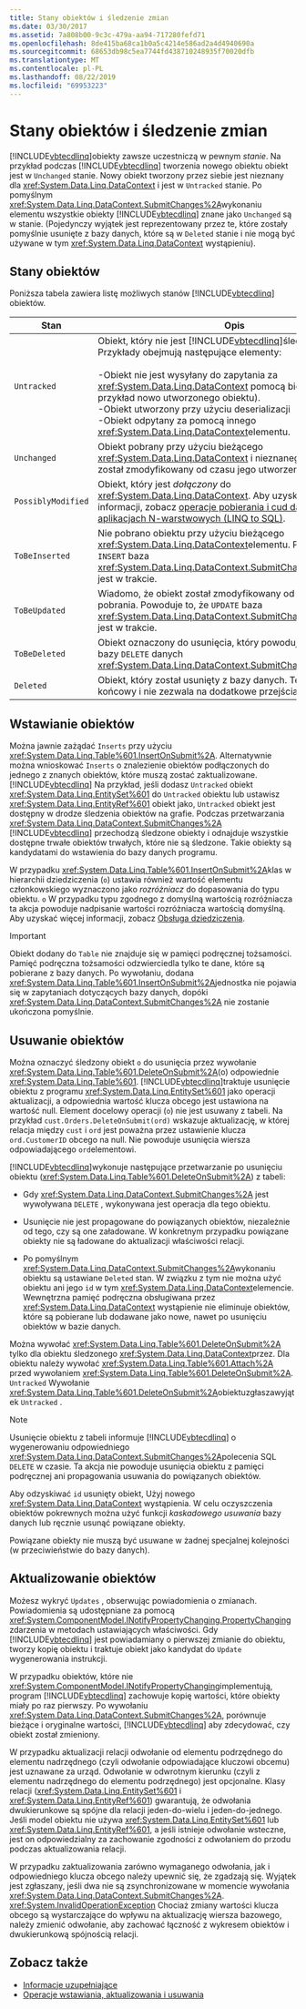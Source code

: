 ```yaml
---
title: Stany obiektów i śledzenie zmian
ms.date: 03/30/2017
ms.assetid: 7a808b00-9c3c-479a-aa94-717280fefd71
ms.openlocfilehash: 8de415ba68ca1b0a5c4214e586ad2a4d4940690a
ms.sourcegitcommit: 68653db98c5ea7744fd438710248935f70020dfb
ms.translationtype: MT
ms.contentlocale: pl-PL
ms.lasthandoff: 08/22/2019
ms.locfileid: "69953223"
---
```

# <a name="object-states-and-change-tracking"></a>Stany obiektów i śledzenie zmian
[!INCLUDE[vbtecdlinq](../../../../../../includes/vbtecdlinq-md.md)]obiekty zawsze uczestniczą w pewnym *stanie*. Na przykład podczas [!INCLUDE[vbtecdlinq](../../../../../../includes/vbtecdlinq-md.md)] tworzenia nowego obiektu obiekt jest w `Unchanged` stanie. Nowy obiekt tworzony przez siebie jest nieznany dla <xref:System.Data.Linq.DataContext> i jest w `Untracked` stanie. Po pomyślnym <xref:System.Data.Linq.DataContext.SubmitChanges%2A>wykonaniu elementu wszystkie obiekty [!INCLUDE[vbtecdlinq](../../../../../../includes/vbtecdlinq-md.md)] znane jako `Unchanged` są w stanie. (Pojedynczy wyjątek jest reprezentowany przez te, które zostały pomyślnie usunięte z bazy danych, które są w `Deleted` stanie i nie mogą być używane w tym <xref:System.Data.Linq.DataContext> wystąpieniu).  
  
## <a name="object-states"></a>Stany obiektów  
 Poniższa tabela zawiera listę możliwych stanów [!INCLUDE[vbtecdlinq](../../../../../../includes/vbtecdlinq-md.md)] obiektów.  
  
|Stan|Opis|  
|-----------|-----------------|  
|`Untracked`|Obiekt, który nie jest [!INCLUDE[vbtecdlinq](../../../../../../includes/vbtecdlinq-md.md)]śledzony przez. Przykłady obejmują następujące elementy:<br /><br /> -Obiekt nie jest wysyłany do zapytania za <xref:System.Data.Linq.DataContext> pomocą bieżącego (na przykład nowo utworzonego obiektu).<br />-Obiekt utworzony przy użyciu deserializacji<br />-Obiekt odpytany za pomocą innego <xref:System.Data.Linq.DataContext>elementu.|  
|`Unchanged`|Obiekt pobrany przy użyciu bieżącego <xref:System.Data.Linq.DataContext> i nieznanego elementu został zmodyfikowany od czasu jego utworzenia.|  
|`PossiblyModified`|Obiekt, który jest *dołączony* do <xref:System.Data.Linq.DataContext>. Aby uzyskać więcej informacji, zobacz [operacje pobierania i cud danych w aplikacjach N-warstwowych (LINQ to SQL)](../../../../../../docs/framework/data/adonet/sql/linq/data-retrieval-and-cud-operations-in-n-tier-applications.md).|  
|`ToBeInserted`|Nie pobrano obiektu przy użyciu bieżącego <xref:System.Data.Linq.DataContext>elementu. Powoduje to, że `INSERT` baza <xref:System.Data.Linq.DataContext.SubmitChanges%2A>danych jest w trakcie.|  
|`ToBeUpdated`|Wiadomo, że obiekt został zmodyfikowany od czasu jego pobrania. Powoduje to, że `UPDATE` baza <xref:System.Data.Linq.DataContext.SubmitChanges%2A>danych jest w trakcie.|  
|`ToBeDeleted`|Obiekt oznaczony do usunięcia, który powoduje wystąpienie bazy `DELETE` danych <xref:System.Data.Linq.DataContext.SubmitChanges%2A>.|  
|`Deleted`|Obiekt, który został usunięty z bazy danych. Ten stan jest końcowy i nie zezwala na dodatkowe przejścia.|  
  
## <a name="inserting-objects"></a>Wstawianie obiektów  
 Można jawnie zażądać `Inserts` przy użyciu <xref:System.Data.Linq.Table%601.InsertOnSubmit%2A>. Alternatywnie można wnioskować `Inserts` o znalezienie obiektów podłączonych do jednego z znanych obiektów, które muszą zostać zaktualizowane. [!INCLUDE[vbtecdlinq](../../../../../../includes/vbtecdlinq-md.md)] Na przykład, jeśli dodasz `Untracked` obiekt <xref:System.Data.Linq.EntitySet%601> do `Untracked` obiektu lub ustawisz <xref:System.Data.Linq.EntityRef%601> obiekt jako, `Untracked` obiekt jest dostępny w drodze śledzenia obiektów na grafie. Podczas przetwarzania <xref:System.Data.Linq.DataContext.SubmitChanges%2A> [!INCLUDE[vbtecdlinq](../../../../../../includes/vbtecdlinq-md.md)] przechodzą śledzone obiekty i odnajduje wszystkie dostępne trwałe obiektów trwałych, które nie są śledzone. Takie obiekty są kandydatami do wstawienia do bazy danych programu.  
  
 W przypadku <xref:System.Data.Linq.Table%601.InsertOnSubmit%2A>klas w hierarchii dziedziczenia (`o`) ustawia również wartość elementu członkowskiego wyznaczono jako *rozróżniacz* do dopasowania do typu obiektu. `o` W przypadku typu zgodnego z domyślną wartością rozróżniacza ta akcja powoduje nadpisanie wartości rozróżniacza wartością domyślną. Aby uzyskać więcej informacji, zobacz [Obsługa dziedziczenia](../../../../../../docs/framework/data/adonet/sql/linq/inheritance-support.md).  
  
> [!IMPORTANT]
> Obiekt dodany do `Table` nie znajduje się w pamięci podręcznej tożsamości. Pamięć podręczna tożsamości odzwierciedla tylko te dane, które są pobierane z bazy danych. Po wywołaniu, dodana <xref:System.Data.Linq.Table%601.InsertOnSubmit%2A>jednostka nie pojawia się w zapytaniach dotyczących bazy danych, dopóki <xref:System.Data.Linq.DataContext.SubmitChanges%2A> nie zostanie ukończona pomyślnie.  
  
## <a name="deleting-objects"></a>Usuwanie obiektów  
 Można oznaczyć śledzony obiekt `o` do usunięcia przez wywołanie <xref:System.Data.Linq.Table%601.DeleteOnSubmit%2A>(o) odpowiednie <xref:System.Data.Linq.Table%601>. [!INCLUDE[vbtecdlinq](../../../../../../includes/vbtecdlinq-md.md)]traktuje usunięcie obiektu z programu <xref:System.Data.Linq.EntitySet%601> jako operacji aktualizacji, a odpowiednia wartość klucza obcego jest ustawiona na wartość null. Element docelowy operacji (`o`) nie jest usuwany z tabeli. Na przykład `cust.Orders.DeleteOnSubmit(ord)` wskazuje aktualizację, w której relacja między `cust` i `ord` jest poważna przez ustawienie klucza `ord.CustomerID` obcego na null. Nie powoduje usunięcia wiersza odpowiadającego `ord`elementowi.  
  
 [!INCLUDE[vbtecdlinq](../../../../../../includes/vbtecdlinq-md.md)]wykonuje następujące przetwarzanie po usunięciu obiektu (<xref:System.Data.Linq.Table%601.DeleteOnSubmit%2A>) z tabeli:  
  
- Gdy <xref:System.Data.Linq.DataContext.SubmitChanges%2A> jest wywoływana `DELETE` , wykonywana jest operacja dla tego obiektu.  
  
- Usunięcie nie jest propagowane do powiązanych obiektów, niezależnie od tego, czy są one załadowane. W konkretnym przypadku powiązane obiekty nie są ładowane do aktualizacji właściwości relacji.  
  
- Po pomyślnym <xref:System.Data.Linq.DataContext.SubmitChanges%2A>wykonaniu obiektu są ustawiane `Deleted` stan. W związku z tym nie można użyć obiektu ani jego `id` w tym <xref:System.Data.Linq.DataContext>elemencie. Wewnętrzna pamięć podręczna obsługiwana przez <xref:System.Data.Linq.DataContext> wystąpienie nie eliminuje obiektów, które są pobierane lub dodawane jako nowe, nawet po usunięciu obiektów w bazie danych.  
  
 Można wywołać <xref:System.Data.Linq.Table%601.DeleteOnSubmit%2A> tylko dla obiektu śledzonego <xref:System.Data.Linq.DataContext>przez. Dla obiektu należy wywołać <xref:System.Data.Linq.Table%601.Attach%2A> przed wywołaniem <xref:System.Data.Linq.Table%601.DeleteOnSubmit%2A>. `Untracked` Wywołanie <xref:System.Data.Linq.Table%601.DeleteOnSubmit%2A>obiektuzgłaszawyjątek `Untracked` .  
  
> [!NOTE]
> Usunięcie obiektu z tabeli informuje [!INCLUDE[vbtecdlinq](../../../../../../includes/vbtecdlinq-md.md)] o wygenerowaniu odpowiedniego <xref:System.Data.Linq.DataContext.SubmitChanges%2A>polecenia SQL `DELETE` w czasie. Ta akcja nie powoduje usunięcia obiektu z pamięci podręcznej ani propagowania usuwania do powiązanych obiektów.  
>   
>  Aby odzyskiwać `id` usunięty obiekt, Użyj nowego <xref:System.Data.Linq.DataContext> wystąpienia. W celu oczyszczenia obiektów pokrewnych można użyć funkcji *kaskadowego usuwania* bazy danych lub ręcznie usunąć powiązane obiekty.  
>   
>  Powiązane obiekty nie muszą być usuwane w żadnej specjalnej kolejności (w przeciwieństwie do bazy danych).  
  
## <a name="updating-objects"></a>Aktualizowanie obiektów  
 Możesz wykryć `Updates` , obserwując powiadomienia o zmianach. Powiadomienia są udostępniane za pomocą <xref:System.ComponentModel.INotifyPropertyChanging.PropertyChanging> zdarzenia w metodach ustawiających właściwości. Gdy [!INCLUDE[vbtecdlinq](../../../../../../includes/vbtecdlinq-md.md)] jest powiadamiany o pierwszej zmianie do obiektu, tworzy kopię obiektu i traktuje obiekt jako kandydat do `Update` wygenerowania instrukcji.  
  
 W przypadku obiektów, które nie <xref:System.ComponentModel.INotifyPropertyChanging>implementują, program [!INCLUDE[vbtecdlinq](../../../../../../includes/vbtecdlinq-md.md)] zachowuje kopię wartości, które obiekty miały po raz pierwszy. Po wywołaniu <xref:System.Data.Linq.DataContext.SubmitChanges%2A>, porównuje bieżące i oryginalne wartości, [!INCLUDE[vbtecdlinq](../../../../../../includes/vbtecdlinq-md.md)] aby zdecydować, czy obiekt został zmieniony.  
  
 W przypadku aktualizacji relacji odwołanie od elementu podrzędnego do elementu nadrzędnego (czyli odwołanie odpowiadające kluczowi obcemu) jest uznawane za urząd. Odwołanie w odwrotnym kierunku (czyli z elementu nadrzędnego do elementu podrzędnego) jest opcjonalne. Klasy relacji (<xref:System.Data.Linq.EntitySet%601> i <xref:System.Data.Linq.EntityRef%601>) gwarantują, że odwołania dwukierunkowe są spójne dla relacji jeden-do-wielu i jeden-do-jednego. Jeśli model obiektu nie używa <xref:System.Data.Linq.EntitySet%601> lub <xref:System.Data.Linq.EntityRef%601>, a jeśli istnieje odwołanie wsteczne, jest on odpowiedzialny za zachowanie zgodności z odwołaniem do przodu podczas aktualizowania relacji.  
  
 W przypadku zaktualizowania zarówno wymaganego odwołania, jak i odpowiedniego klucza obcego należy upewnić się, że zgadzają się. Wyjątek jest zgłaszany, jeśli dwa nie są zsynchronizowane w momencie wywołania <xref:System.Data.Linq.DataContext.SubmitChanges%2A>. <xref:System.InvalidOperationException> Chociaż zmiany wartości klucza obcego są wystarczające do wpływu na aktualizację wiersza bazowego, należy zmienić odwołanie, aby zachować łączność z wykresem obiektów i dwukierunkową spójnością relacji.  
  
## <a name="see-also"></a>Zobacz także

- [Informacje uzupełniające](../../../../../../docs/framework/data/adonet/sql/linq/background-information.md)
- [Operacje wstawiania, aktualizowania i usuwania](../../../../../../docs/framework/data/adonet/sql/linq/insert-update-and-delete-operations.md)
